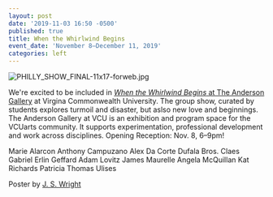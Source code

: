 ```yaml
---
layout: post
date: '2019-11-03 16:50 -0500'
published: true
title: When the Whirlwind Begins
event_date: 'November 8–December 11, 2019'
categories: left
---
```

![PHILLY_SHOW_FINAL-11x17-forweb.jpg]({{site.baseurl}}/assets/img/PHILLY_SHOW_FINAL-11x17-forweb.jpg)

We're excited to be included in [_When the Whirlwind Begins_ at The Anderson Gallery](https://arts.vcu.edu/programs/theanderson/) at Virgina Commonwealth University. The group show, curated by students explores turmoil and disaster, but aslso new love and beginnings. The Anderson Gallery at VCU is an exhibition and program space for the VCUarts community. It supports experimentation, professional development and work across disciplines. Opening Reception: Nov. 8, 6–9pm!

Marie Alarcon
Anthony Campuzano
Alex Da Corte
Dufala Bros.
Claes Gabriel
Erlin Geffard
Adam Lovitz
James Maurelle
Angela McQuillan
Kat Richards
Patricia Thomas
Ulises

Poster by [J. S. Wright](https://www.instagram.com/liver_ideas/)